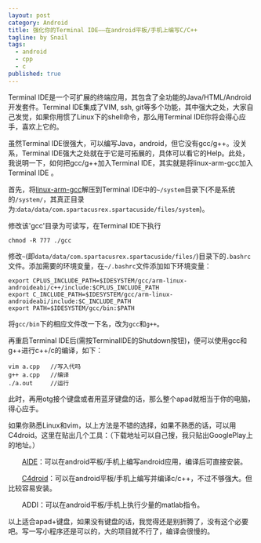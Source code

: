 ```yaml
---
layout: post
category: Android
title: 强化你的Terminal IDE——在android平板/手机上编写C/C++
tagline: by Snail
tags:
  - android
  - cpp
  - c
published: true
---
```


Terminal IDE是一个可扩展的终端应用，其包含了全功能的Java/HTML/Android开发套件。Terminal IDE集成了VIM, ssh, git等多个功能，其中强大之处，大家自己发觉，如果你用惯了Linux下的shell命令，那么用Terminal IDE你将会得心应手，喜欢上它的。

<!--more-->

虽然Terminal IDE很强大，可以编写Java，android，但它没有gcc/g++。没关系，Terminal IDE强大之处就在于它是可拓展的，具体可以看它的Help。此处，我说明一下，如何把gcc/g++加入Terminal IDE，其实就是将linux-arm-gcc加入Terminal IDE 。

首先，将[linux-arm-gcc](http://www.kuaipan.cn/file/id_41572487401570322.htm)解压到Terminal IDE中的`~/system`目录下(不是系统的`/system/`，其真正目录为:`data/data/com.spartacusrex.spartacuside/files/system`)。

修改该'gcc'目录为可读写，在Terminal IDE下执行

	chmod -R 777 ./gcc

修改`~`(即`data/data/com.spartacusrex.spartacuside/files/`)目录下的`.bashrc`文件。添加需要的环境变量，在`~/.bashrc`文件添加如下环境变量：

	export CPLUS_INCLUDE_PATH=$IDESYSTEM/gcc/arm-linux-androideabi/c++/include:$CPLUS_INCLUDE_PATH
	export C_INCLUDE_PATH=$IDESYSTEM/gcc/arm-linux-androideabi/include:$C_INCLUDE_PATH
	export PATH=$IDESYSTEM/gcc/bin:$PATH

将`gcc/bin`下的相应文件改一下名，改为`gcc`和`g++`。

再重启Terminal IDE后(需按TerminalIDE的Shutdown按钮)，便可以使用gcc和g++进行c++/c的编译，如下：

	vim a.cpp   //写入代吗
	g++ a.cpp   //编译
	./a.out     //运行

此时，再用otg接个键盘或者用蓝牙键盘的话，那么整个apad就相当于你的电脑，得心应手。

如果你熟悉Linux和vim，以上方法是不错的选择，如果不熟悉的话，可以用C4droid。这里在贴出几个工具：（下载地址可以自己搜，我只贴出GooglePlay上的地址。）

　　[AIDE](https://play.google.com/store/apps/details?id=com.aide.ui&hl=en)：可以在android平板/手机上编写android应用，编译后可直接安装。

　　[C4droid](https://play.google.com/store/apps/details?id=com.n0n3m4.droidc&hl=en)：可以在android平板/手机上编写并编译c/c++，不过不够强大。但比较容易安装。

　　ADDI：可以在android平板/手机上执行少量的matlab指令。

以上适合apad+键盘，如果没有键盘的话，我觉得还是别折腾了，没有这个必要吧。写一写小程序还是可以的，大的项目就不行了，编译会很慢的。
